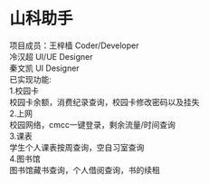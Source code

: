 # 山科助手  
项目成员：王梓樯   Coder/Developer  
          冷汉超   UI/UE Designer  
          秦文凯   UI Designer  
已实现功能:   
            1.校园卡  
                  校园卡余额，消费纪录查询，校园卡修改密码以及挂失  
            2.上网  
                  校园网络，cmcc一键登录，剩余流量/时间查询  
            3.课表  
                  学生个人课表按周查询，空自习室查询  
            4.图书馆  
                  图书馆藏书查询，个人借阅查询，书的续租  
  
